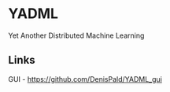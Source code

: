 # YADML
Yet Another Distributed Machine Learning

## Links
GUI - https://github.com/DenisPald/YADML_gui
